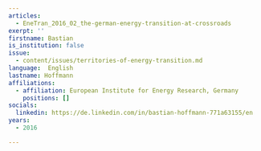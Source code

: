 ```yaml
---
articles:
  - EneTran_2016_02_the-german-energy-transition-at-crossroads
exerpt: ''
firstname: Bastian
is_institution: false
issue:
  - content/issues/territories-of-energy-transition.md
language:  English
lastname: Hoffmann
affiliations:
  - affiliation: European Institute for Energy Research, Germany
    positions: []
socials:
  linkedin: https://de.linkedin.com/in/bastian-hoffmann-771a63155/en
years:
  - 2016

---
```

